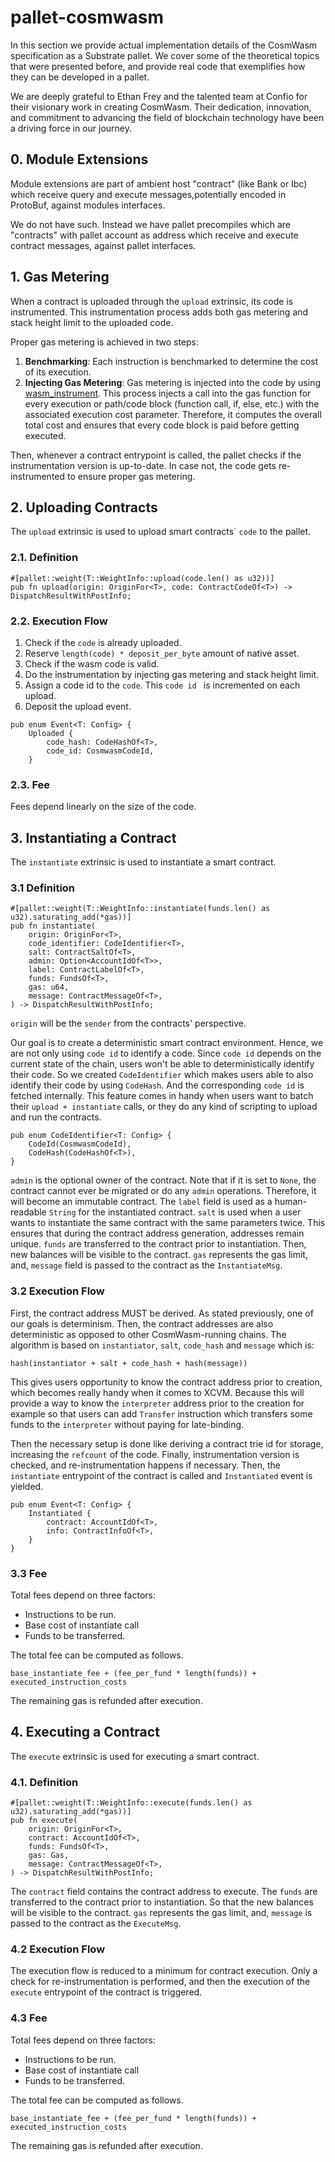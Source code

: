 # pallet-cosmwasm
In this section we provide actual implementation details of the CosmWasm specification as a Substrate pallet.
We cover some of the theoretical topics that were presented before, and provide real code that exemplifies how they can be developed in a pallet.

We are deeply grateful to Ethan Frey and the talented team at Confio for their visionary work in creating CosmWasm. Their dedication, innovation, and commitment to advancing the field of blockchain technology have been a driving force in our journey.


## 0. Module Extensions

Module extensions are part of ambient host "contract" (like Bank or Ibc) which receive query and execute messages,potentially encoded in ProtoBuf, against modules interfaces.

We do not have such. 
Instead we have pallet precompiles which are "contracts" with pallet account as address which receive and execute contract messages, against pallet interfaces.

## 1. Gas Metering
When a contract is uploaded through the `upload` extrinsic, its code is instrumented.
This instrumentation process adds both gas metering and stack height limit to the uploaded code.

Proper gas metering is achieved in two steps:
1. **Benchmarking**: Each instruction is benchmarked to determine the cost of its execution.
2. **Injecting Gas Metering**: Gas metering is injected into the code by using [wasm_instrument](https://github.com/paritytech/wasm-instrument). This process injects a call into the gas function for every execution or path/code block (function call, if, else, etc.) with the associated execution cost parameter. Therefore, it computes the overall total cost and ensures that every code block is paid before getting executed.

Then, whenever a contract entrypoint is called, the pallet checks if the instrumentation version is up-to-date.
In case not, the code gets re-instrumented to ensure proper gas metering.

## 2. Uploading Contracts
The `upload` extrinsic is used to upload smart contracts´ `code` to the pallet.

### 2.1. Definition

```rust,ignore
#[pallet::weight(T::WeightInfo::upload(code.len() as u32))]
pub fn upload(origin: OriginFor<T>, code: ContractCodeOf<T>) -> DispatchResultWithPostInfo;
```

### 2.2. Execution Flow
1. Check if the `code` is already uploaded.
2. Reserve `length(code) * deposit_per_byte` amount of native asset.
3. Check if the wasm code is valid.
4. Do the instrumentation by injecting gas metering and stack height limit.
5. Assign a code id to the `code`. This `code id ` is incremented on each upload.
6. Deposit the upload event.

```rust,ignore
pub enum Event<T: Config> {
	Uploaded {
		code_hash: CodeHashOf<T>,
		code_id: CosmwasmCodeId,
	}
```

### 2.3. Fee
Fees depend linearly on the size of the code.

## 3. Instantiating a Contract
The `instantiate` extrinsic is used to instantiate a smart contract.

### 3.1 Definition

```rust,ignore
#[pallet::weight(T::WeightInfo::instantiate(funds.len() as u32).saturating_add(*gas))]
pub fn instantiate(
	origin: OriginFor<T>,
	code_identifier: CodeIdentifier<T>,
	salt: ContractSaltOf<T>,
	admin: Option<AccountIdOf<T>>,
	label: ContractLabelOf<T>,
	funds: FundsOf<T>,
	gas: u64,
	message: ContractMessageOf<T>,
) -> DispatchResultWithPostInfo;
```

`origin` will be the `sender` from the contracts' perspective.

Our goal is to create a deterministic smart contract environment.
Hence, we are not only using `code id` to identify a code.
Since `code id` depends on the current state of the chain, users won't be able to deterministically identify their code.
So we created `CodeIdentifier` which makes users able to also identify their code by using `CodeHash`.
And the corresponding `code id` is fetched internally.
This feature comes in handy when users want to batch their `upload + instantiate` calls, or they do any kind of scripting to upload and run the contracts.

```rust,ignore
pub enum CodeIdentifier<T: Config> {
	CodeId(CosmwasmCodeId),
	CodeHash(CodeHashOf<T>),
}
```

`admin` is the optional owner of the contract. Note that if it is set to `None`, the contract cannot ever be migrated or do any `admin` operations.
Therefore, it will become an immutable contract.
The `label` field is used as a human-readable `String` for the instantiated contract.
`salt` is used when a user wants to instantiate the same contract with the same parameters twice.
This ensures that during the contract address generation, addresses remain unique.
`funds` are transferred to the contract prior to instantiation.
Then, new balances will be visible to the contract.
`gas` represents the gas limit, and, `message` field is passed to the contract as the `InstantiateMsg`.

### 3.2 Execution Flow
First, the contract address MUST be derived.
As stated previously, one of our goals is determinism.
Then, the contract addresses are also deterministic as opposed to other CosmWasm-running chains.
The algorithm is based on `instantiator`, `salt`, `code_hash` and `message` which is:

```ignore
hash(instantiator + salt + code_hash + hash(message))
```

This gives users opportunity to know the contract address prior to creation, which becomes really handy when it comes to XCVM.
Because this will provide a way to know the `interpreter` address prior to the creation for example so that users can add `Transfer` instruction which transfers some funds to the `interpreter` without paying for late-binding.

Then the necessary setup is done like deriving a contract trie id for storage, increasing the `refcount` of the code.
Finally, instrumentation version is checked, and re-instrumentation happens if necessary.
Then, the `instantiate` entrypoint of the contract is called and `Instantiated` event is yielded.

```rust,ignore
pub enum Event<T: Config> {
	Instantiated {
		contract: AccountIdOf<T>,
		info: ContractInfoOf<T>,
	}
}
```

### 3.3 Fee
Total fees depend on three factors:
- Instructions to be run.
- Base cost of instantiate call
- Funds to be transferred.

The total fee can be computed as follows.

```ignore
base_instantiate_fee + (fee_per_fund * length(funds)) + executed_instruction_costs
```

The remaining gas is refunded after execution.

## 4. Executing a Contract
The `execute` extrinsic is used for executing a smart contract.

### 4.1. Definition

```rust,ignore
#[pallet::weight(T::WeightInfo::execute(funds.len() as u32).saturating_add(*gas))]
pub fn execute(
	origin: OriginFor<T>,
	contract: AccountIdOf<T>,
	funds: FundsOf<T>,
	gas: Gas,
	message: ContractMessageOf<T>,
) -> DispatchResultWithPostInfo;
```

The `contract` field contains the contract address to execute.
The `funds` are transferred to the contract prior to instantiation.
So that the new balances will be visible to the contract.
`gas` represents the gas limit, and, `message` is passed to the contract as the `ExecuteMsg`.

### 4.2 Execution Flow
The execution flow is reduced to a minimum for contract execution.
Only a check for re-instrumentation is performed, and then the execution of the `execute` entrypoint of the contract is triggered.

### 4.3 Fee
Total fees depend on three factors:
- Instructions to be run.
- Base cost of instantiate call
- Funds to be transferred.

The total fee can be computed as follows.

```ignore
base_instantiate_fee + (fee_per_fund * length(funds)) + executed_instruction_costs
```

The remaining gas is refunded after execution.
